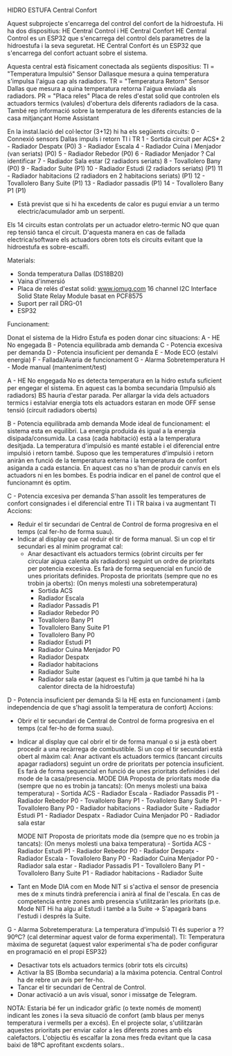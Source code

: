 HIDRO ESTUFA Central Confort

Aquest subprojecte s'encarrega del control del confort de la hidroestufa. Hi ha dos dispositius: HE Central Control i HE Central Confort
HE Central Control es un ESP32 que s'encarrega del control dels parametres de la hidroestufa i la seva seguretat. 
HE Central Confort és un ESP32 que s'encarrega del confort actuant sobre el sistema.

Aquesta central està fisicament conectada als següents dispositius:
TI = "Temperatura Impulsió" Sensor Dallasque mesura a quina temperatura s'impulsa l'aigua cap als radiadors.
TR = "Temperatura Retorn" Sensor Dallas que mesura a quina temperatura retorna l'aigua enviada als radiadors.
PR = "Placa reles" Placa de reles d'estat solid que controlen els actuadors termics (valules) d'obertura dels diferents radiadors de la casa. 
També rep informació sobre la temperatura de les diferents estancies de la casa mitjançant Home Assistant

En la instal.lació del col·lector (3+12) hi ha els següents circuits:
0 - Connexió sensors Dallas impuls i retorn TI i TR
1 - Sortida circuit per ACS*
2 - Radiador Despatx (P0)
3 - Radiador Escala
4 - Radiador Cuina i Menjador (van seriats) (P0)
5 - Radiador Rebedor (P0)
6 - Radiador Menjador ? Cal identificar
7 - Radiador Sala estar (2 radiadors seriats)
8 - Tovallolero Bany (P0)
9 - Radiador Suite (P1)
10 - Radiador Estudi (2 radiadors seriats) (P1)
11 - Radiador habitacions (2 radiadors en 2 habitacions seriats) (P1)
12 - Tovallolero Bany Suite (P1)
13 - Radiador passadis (P1)
14 - Tovallolero Bany P1 (P1)
* Està previst que si hi ha excedents de calor es pugui enviar a un termo electric/acumulador amb un serpentí.
  
Els 14 circuits estan controlats per un actuador eletro-termic NO que quan rep tensió tanca el circuit. D'aquesta manera en cas de fallada electrica/software els actuadors obren tots els circuits evitant que la hidroestufa es sobre-escalfi.

Materials:
- Sonda temperatura Dallas (DS18B20)
- Vaina d'inmersió
- Placa de relés d'estat solid:
    www.iomug.com 16 channel I2C Interface Solid State Relay Module basat en PCF8575
- Suport per rail DRG-01
- ESP32

Funcionament:

Donat el sistema de la Hidro Estufa es poden donar cinc situacions:
A - HE No engegada
B - Potencia equilibrada amb demanda
C - Potencia excesiva per demanda
D - Potencia insuficient per demanda
E - Mode ECO (estalvi energia)
F - Fallada/Avaria de funcionament
G - Alarma Sobretemperatura
H - Mode manual (manteniment/test)

A - HE No engegada
No es detecta temperatura en la hidro estufa suficient per engegar el sistema.
En aquest cas la bomba secundaria (Impulsió als radiadors) BS hauria d'estar parada. Per allargar la vida dels actuadors termics i estalviar energia tots els actuadors estaran en mode OFF sense tensió (circuit radiadors oberts)

B - Potencia equilibrada amb demanda
Mode ideal de funcionament: el sistema esta en equilibri. La energia produida és igual a la energia disipada/consumida. La casa (cada habitació) està a la temperatura desitjada. La temperatura d'impulsió es manté estable i el diferencial entre impulsió i retorn també.
Suposo que les temperatures d'impulsió i retorn aniràn en funció de la temperatura externa i la temperatura de confort asiganda a cada estancia.
En aquest cas no s'han de produir canvis en els actuadors ni en les bombes. Es podria indicar en el panel de control que el funcionamnt és optim.

C - Potencia excesiva per demanda
S'han assolit les temperatures de confort consignades i el diferencial entre TI i TR baixa i va augmentant TI
Accions:
- Reduir el tir secundari de Central de Control de forma progresiva en el temps (cal fer-ho de forma suau).
- Indicar al display que cal reduir el tir de forma manual.
  Si un cop el tir secundari es al minim programat cal:
    - Anar desactivant els actuadors termics (obrint circuits per fer circular aigua calenta als radiadors) seguint un ordre de prioritats per potencia excesiva. Es farà de forma sequencial en funció de unes prioritats definides.
      Proposta de prioritats (sempre que no es trobin ja oberts): (On menys molesti una sobretemperatura)
      - Sortida ACS
      - Radiador Escala
      - Radiador Passadis P1
      - Radiador Rebedor P0
      - Tovallolero Bany P1
      - Tovallolero Bany Suite P1
      - Tovallolero Bany P0
      - Radiador Estudi P1
      - Radiador Cuina Menjador P0
      - Radiador Despatx
      - Radiador habitacions
      - Radiador Suite
      - Radiador sala estar (aquest es l'ultim ja que també hi ha la calentor directa de la hidroestufa)

D - Potencia insuficient per demanda
Si la HE esta en funcionament i (amb independencia de que s'hagi assolit la temperatura de confort)
Accions: 
- Obrir el tir secundari de Central de Control de forma progresiva en el temps (cal fer-ho de forma suau).
- Indicar al display que cal obrir el tir de forma manual o si ja està obert procedir a una recàrrega de combustible.
  Si un cop el tir secundari està obert al màxim cal:
      Anar activant els actuadors termics (tancant circuits apagar radiadors) seguint un ordre de prioritats per potencia insuficient. Es farà de forma sequencial en funció de unes prioritats definides i del mode de la casa/presencia.
MODE DIA
    Proposta de prioritats mode dia (sempre que no es trobin ja tancats): (On menys molesti una baixa temperatura)
      - Sortida ACS
      - Radiador Escala
      - Radiador Passadis P1
      - Radiador Rebedor P0
      - Tovallolero Bany P1
      - Tovallolero Bany Suite P1
      - Tovallolero Bany P0
      - Radiador habitacions
      - Radiador Suite
      - Radiador Estudi P1
      - Radiador Despatx
      - Radiador Cuina Menjador P0
      - Radiador sala estar

  MODE NIT
    Proposta de prioritats mode dia (sempre que no es trobin ja tancats): (On menys molesti una baixa temperatura)
      - Sortida ACS
      - Radiador Estudi P1
      - Radiador Rebedor P0
      - Radiador Despatx
      - Radiador Escala
      - Tovallolero Bany P0
      - Radiador Cuina Menjador P0
      - Radiador sala estar
      - Radiador Passadis P1
      - Tovallolero Bany P1
      - Tovallolero Bany Suite P1
      - Radiador habitacions
      - Radiador Suite
 * Tant en Mode DIA com en Mode NIT si s'activa el sensor de presencia mes de x minuts tindrà preferencia i anirà al final de l'escala. En cas de competencia entre zones amb presencia s'utilitzaràn les prioritats (p.e. Mode NIT Hi ha algu al Estudi i també a la Suite -> S'apagarà bans l'estudi i després la Suite.

G - Alarma Sobretemperatura:
La temperatura d'impulsió TI és superior a ?? 90ºC? (cal determinar aquest valor de forma experimental). TI: Temperatura màxima de seguretat (aquest valor experimental s'ha de poder configurar en programació en el propi ESP32)
- Desactivar tots els actuadors termics (obrir tots els circuits)
- Activar la BS (Bomba secundaria) a la màxima potencia. Central Control ha de rebre un avís per fer-ho.
- Tancar el tir secundari de Central de Control.
- Donar activació a un avís visual, sonor i missatge de Telegram.


NOTA: Estaria bé fer un indicador gràfic (o texte només de moment) indicant les zones i la seva situació de confort (amb blaus per menys temperatura i vermells per a excés). 
En el projecte solar, s'utilitzaràn aquestes prioritats per enviar calor a les diferents zones amb els calefactors. L'objectiu és escalfar la zona mes freda evitant que la casa baixi de 18ºC aprofitant excdents solars..



